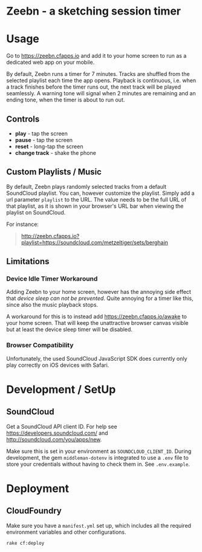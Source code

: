 # Zeebn - a sketching session timer

# Usage

Go to https://zeebn.cfapps.io and add it to your home screen to
run as a dedicated web app on your mobile.

By default, Zeebn runs a timer for 7 minutes. Tracks are
shuffled from the selected playlist each time the app opens.
Playback is continuous, i.e. when a track finishes before the
timer runs out, the next track will be played seamlessly.
A warning tone will signal when 2 minutes are remaining and an
ending tone, when the timer is about to run out.

## Controls

* **play** - tap the screen
* **pause** - tap the screen
* **reset** - long-tap the screen
* **change track** - shake the phone

## Custom Playlists / Music

By default, Zeebn plays randomly selected tracks from a default
SoundCloud playlist. You can, however customize the playlist.
Simply add a url parameter `playlist` to the URL. The value
needs to be the full URL of that playlist, as it is shown in your
browser's URL bar when viewing the playlist on SoundCloud.

For instance:

> http://zeebn.cfapps.io?playlist=https://soundcloud.com/metzeltiger/sets/berghain

## Limitations

### Device Idle Timer Workaround

Adding Zeebn to your home screen, however has the annoying side effect that *device sleep can not be prevented*.
Quite annoying for a timer like this, since also the music playback stops.

A workaround for this is to instead add https://zeebn.cfapps.io/awake to your home screen.
That will keep the unattractive browser canvas visible but at least the device sleep timer will be disabled.

### Browser Compatibility

Unfortunately, the used SoundCloud JavaScript SDK does currently only play correctly on iOS devices with Safari.

# Development / SetUp

## SoundCloud

Get a SoundCloud API client ID. For help see
https://developers.soundcloud.com/ and
http://soundcloud.com/you/apps/new.

Make sure this is set in your
environment as `SOUNDCLOUD_CLIENT_ID`. During development, the
gem `middleman-dotenv` is integrated to use a `.env` file to
store your credentials without having to check them in.
See `.env.example`.

# Deployment

## CloudFoundry

Make sure you have a `manifest.yml` set up, which includes all the
required environment variables and other configurations.

```bash
rake cf:deploy
```
